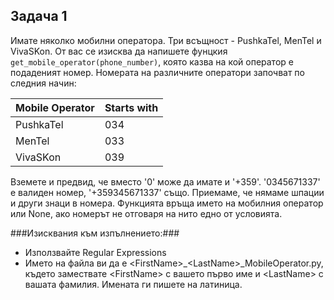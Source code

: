 ## Задача 1 ##

Имате няколко мобилни оператора. Три всъщност - PushkaTel, MenTel и VivaSKon. От вас се изисква да напишете фунцкия 
```get_mobile_operator(phone_number)```, която казва на кой оператор е подаденият номер. Номерата на различните оператори 
започват по следния начин:

Mobile Operator | Starts with
--------------- | -----------
PushkaTel        | 034
MenTel           | 033
VivaSKon         | 039

Вземете и предвид, че вместо '0' може да имате и '+359'. '0345671337' е валиден номер, '+359345671337' също. Приемаме, че 
нямаме шпации и други знаци в номера. Функцията връща името на мобилния оператор или None, ако номерът не отговаря на нито едно
от условията.

###Изисквания към изпълнението:###
* Използвайте Regular Expressions
* Името на файла ви да е &lt;FirstName&gt;_&lt;LastName&gt;_MobileOperator.py, където замествате &lt;FirstName&gt; с вашето първо име и &lt;LastName&gt; с вашата фамилия. Имената ги пишете на латиница.

